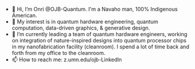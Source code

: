 - 👋 Hi, I’m Onri @OJB-Quantum. I'm a Navaho man, 100% Indigenous American. 
- 👀 My interest is in quantum hardware engineering, quantum computation, data-driven graphics, & generative design.
- 🌱 I’m currently leading a team of quantum hardware engineers, working on integration of nature-inspired designs into quantum processor chips in my nanofabrication facility (cleanroom). I spend a lot of time back and forth from my office to the cleanroom.
- 📫 How to reach me: z.umn.edu/ojb-LinkedIn 

<!---
OJB-Quantum/OJB-Quantum is a ✨ special ✨ repository because its `README.md` (this file) appears on your GitHub profile.
You can click the Preview link to take a look at your changes.
--->
